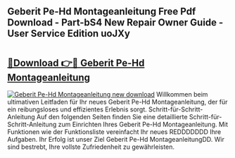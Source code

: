 ## Geberit Pe-Hd Montageanleitung Free Pdf Download - Part-bS4 New Repair Owner Guide - User Service Edition uoJXy

# <h2><a href="http://df6sp6.blite.top/?on=Geberit+Pe-Hd+Montageanleitung">🔗Download 👉🔴 Geberit Pe-Hd Montageanleitung</a></h2>

[![Geberit Pe-Hd Montageanleitung new download](https://i.imgur.com/lujVjoI.png)](http://df6sp6.blite.top/?on=Geberit+Pe-Hd+Montageanleitung)
Willkommen beim ultimativen Leitfaden für Ihr neues Geberit Pe-Hd Montageanleitung, der für ein reibungsloses und effizientes Erlebnis sorgt. Schritt-für-Schritt-Anleitung Auf den folgenden Seiten finden Sie eine detaillierte Schritt-für-Schritt-Anleitung zum Einrichten Ihres Geberit Pe-Hd Montageanleitung. Mit Funktionen wie der Funktionsliste vereinfacht Ihr neues REDDDDDDD Ihre Aufgaben. Ihr Erfolg ist unser Ziel Geberit Pe-Hd MontageanleitungDD. Wir sind bestrebt, Ihre vollste Zufriedenheit zu gewährleisten.
